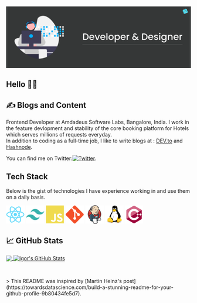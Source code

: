 [![Header](/header.png "Header")](https://ayushdev.com/)

## Hello 👋🏻
## ✍️ Blogs and Content
Frontend Developer at Amdadeus Software Labs, Bangalore, India. I work in the feature devlopment and stability of the core booking platform for Hotels which serves millions of requests everyday. 
<br>
In addition to coding as a full-time job, I like to write blogs at : [DEV.to](https://dev.to/ayushdev_24) and [Hashnode](https://blogs.ayushdev.com).

<!-- Actual text -->

You can find me on Twitter:[![Twitter][1.2]][1].

<!-- Icons -->

[1.2]: http://i.imgur.com/wWzX9uB.png (twitter icon without padding)

<!-- Links to your social media accounts -->

[1]: https://twitter.com/ayushdev_24

## Tech Stack
Below is the gist of technologies I have experience working in and use them on a daily basis.

<img src="https://github.com/devicons/devicon/blob/master/icons/react/react-original.svg" alt="cpp logo" width="50px" height="50px">  <img src="https://github.com/devicons/devicon/blob/master/icons/tailwindcss/tailwindcss-plain.svg" alt="linux logo" width="50px" height="50px"> <img src="https://github.com/devicons/devicon/blob/master/icons/javascript/javascript-plain.svg" alt="linux logo" width="50px" height="50px"> <img src="https://github.com/devicons/devicon/blob/master/icons/git/git-original.svg" alt="git logo" width="50px" height="50px"> <img src="https://github.com/devicons/devicon/blob/master/icons/jenkins/jenkins-original.svg" alt="jenkins logo" width="50px" height="50px"> <img src="https://github.com/devicons/devicon/blob/master/icons/linux/linux-original.svg" alt="linux logo" width="50px" height="50px"> <img src="https://github.com/devicons/devicon/blob/master/icons/cplusplus/cplusplus-original.svg" alt="cpp logo" width="50px" height="50px"> 

## 📈 GitHub Stats

<a href="https://github.com/ayushhagarwal/ayushhagarwal">
  <img align="center" src="https://github-readme-stats.vercel.app/api/top-langs/?username=ayushhagarwal&hide=objective-c,plpgsql,html,css&title_color=ffffff&langs_count=8&text_color=c9cacc&icon_color=2bbc8a&bg_color=1d1f21" />
</a>
<a href="https://github.com/ayushhagarwal/ayushhagarwal">
  <img align="center" src="https://github-readme-stats.vercel.app/api?username=ayushhagarwal&show_icons=true&line_height=27&count_private=true&title_color=ffffff&text_color=c9cacc&icon_color=2bbc8a&bg_color=1d1f21" alt="Igor's GitHub Stats" />
</a>

<p>&nbsp;</p>
> This README was inspired by [Martin Heinz's post](https://towardsdatascience.com/build-a-stunning-readme-for-your-github-profile-9b80434fe5d7).
